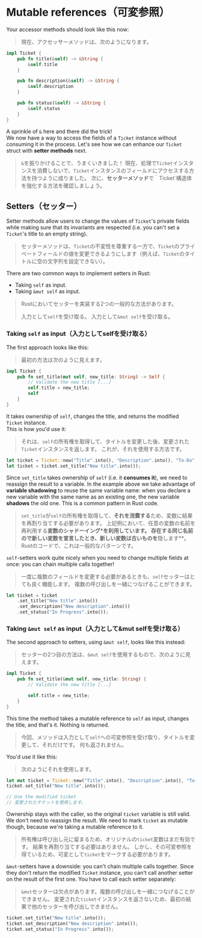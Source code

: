 # Mutable references（可変参照）

Your accessor methods should look like this now:

> 現在、アクセッサーメソッドは、次のようになります。

```rust
impl Ticket {
    pub fn title(&self) -> &String {
        &self.title
    }

    pub fn description(&self) -> &String {
        &self.description
    }

    pub fn status(&self) -> &String {
        &self.status
    }
}
```

A sprinkle of `&` here and there did the trick!\
We now have a way to access the fields of a `Ticket` instance without consuming it in the process.
Let's see how we can enhance our `Ticket` struct with **setter methods** next.

> `&`を振りかけることで、うまくいきました！
> 現在、処理で`Ticket`インスタンスを消費しないで、`Ticket`インスタンスのフィールドにアクセスする方法を持つように成りました。
> 次に、**セッターメソッド**で｀Ticket`構造体を強化する方法を確認しましょう。

## Setters（セッター）

Setter methods allow users to change the values of `Ticket`'s private fields while making sure that its invariants
are respected (i.e. you can't set a `Ticket`'s title to an empty string).

> セッターメソッドは、`Ticket`の不変性を尊重する一方で、`Ticket`のプライベートフィールドの値を変更できるようにします（例えば、`Ticket`のタイトルに空の文字列を設定できない）。

There are two common ways to implement setters in Rust:

- Taking `self` as input.
- Taking `&mut self` as input.

> Rustにおいてセッターを実装する2つの一般的な方法があります。
>
> 入力として`self`を受け取る。
> 入力として`&mut self`を受け取る。

### Taking `self` as input（入力としてselfを受け取る）

The first approach looks like this:

> 最初の方法は次のように見えます。

```rust
impl Ticket {
    pub fn set_title(mut self, new_title: String) -> Self {
        // Validate the new title [...]
        self.title = new_title;
        self
    }
}
```

It takes ownership of `self`, changes the title, and returns the modified `Ticket` instance.\
This is how you'd use it:

> それは、`self`の所有権を取得して、タイトルを変更した後、変更された`Ticket`インスタンスを返します。
> これが、それを使用する方法です。

```rust
let ticket = Ticket::new("Title".into(), "Description".into(), "To-Do".into());
let ticket = ticket.set_title("New title".into());
```

Since `set_title` takes ownership of `self` (i.e. it **consumes it**), we need to reassign the result to a variable.
In the example above we take advantage of **variable shadowing** to reuse the same variable name: when
you declare a new variable with the same name as an existing one, the new variable **shadows** the old one. This
is a common pattern in Rust code.

> `set_title`が`self`の所有権を取得して、**それを消費する**ため、変数に結果を再割り当てする必要があります。
> 上記例において、任意の変数の名前を再利用する**変数のシャドーイング*を利用しています。
> 存在する同じ名前ので新しい変数を宣言したとき、新しい変数は古いものを**隠します**。
> Rustのコードで、これは一般的なパターンです。

`self`-setters work quite nicely when you need to change multiple fields at once: you can chain multiple calls together!

> 一度に複数のフィールドを変更する必要があるときも、`self`セッターはとても良く機能します。
> 複数の呼び出しを一緒につなげることができます。

```rust
let ticket = ticket
    .set_title("New title".into())
    .set_description("New description".into())
    .set_status("In Progress".into());
```

### Taking `&mut self` as input（入力として&mut selfを受け取る）

The second approach to setters, using `&mut self`, looks like this instead:

> セッターの2つ目の方法は、`&mut self`を使用するもので、次のように見えます。

```rust
impl Ticket {
    pub fn set_title(&mut self, new_title: String) {
        // Validate the new title [...]

        self.title = new_title;
    }
}
```

This time the method takes a mutable reference to `self` as input, changes the title, and that's it.
Nothing is returned.

> 今回、メソッドは入力として`self`への可変参照を受け取り、タイトルを変更して、それだけです。
> 何も返されません。

You'd use it like this:

> 次のようにそれを使用します。

```rust
let mut ticket = Ticket::new("Title".into(), "Description".into(), "To-Do".into());
ticket.set_title("New title".into());

// Use the modified ticket
// 変更されたチケットを使用します。
```

Ownership stays with the caller, so the original `ticket` variable is still valid. We don't need to reassign the result.
We need to mark `ticket` as mutable though, because we're taking a mutable reference to it.

> 所有権は呼び出し元に留まるため、オリジナルの`ticket`変数はまだ有効です。
> 結果を再割り当てする必要はありません。
> しかし、その可変参照を得ているため、可変として`ticket`をマークする必要があります。

`&mut`-setters have a downside: you can't chain multiple calls together.
Since they don't return the modified `Ticket` instance, you can't call another setter on the result of the first one.
You have to call each setter separately:

> `&mut`セッターは欠点があります。複数の呼び出しを一緒につなげることができません。
> 変更された`ticket`インスタンスを返さないため、最初の結果で他のセッターを呼び出しできません。

```rust
ticket.set_title("New title".into());
ticket.set_description("New description".into());
ticket.set_status("In Progress".into());
```
